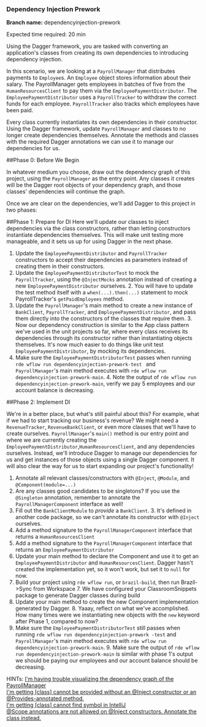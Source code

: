 ### Dependency Injection Prework

**Branch name:** dependencyinjection-prework

Expected time required: 20 min

Using the Dagger framework, you are tasked with converting an application's classes from creating its own dependencies 
to introducing dependency injection.

In this scenario, we are looking at a `PayrollManager` that distributes payments to `Employee`s. An `Employee` 
object stores information about their salary. The PayrollManager gets employees in batches of five from the 
`HumanResourcesClient` to pay them via the `EmployeePaymentDistributor`. The `EmployeePaymentDistributor` uses a 
`PayrollTracker` to withdraw the correct funds for each employee.
`PayrollTracker` also tracks which employees have been paid.

Every class currently instantiates its own dependencies in their constructor.
Using the Dagger framework, update `PayrollManager` and classes to no longer create dependencies themselves.
Annotate the methods and classes with the required Dagger annotations we can use it to manage our dependencies for us.

##Phase 0: Before We Begin

In whatever medium you choose, draw out the dependency graph of this project, using the `PayrollManager` as the entry
point. Any classes it creates will be the Dagger root objects of your dependency graph, and those classes' dependencies will
continue the graph.  

Once we are clear on the dependencies, we'll add Dagger to this project in two phases:

##Phase 1: Prepare for DI
Here we'll update our classes to inject dependencies via the class constructors, rather than letting constructors 
instantiate dependencies themselves. This will make unit testing more manageable, and it sets us up for using Dagger 
in the next phase.

1. Update the `EmployeePaymentDistributor` and `PayrollTracker` constructors to accept their dependencies as parameters
 instead of creating them in their constructors.
2. Update the `EmployeePaymentDistributorTest` to mock the `PayrollTracker`, using the `@InjectMocks` annotation instead of
 creating a new `EmployeePaymentDistributor` ourselves. 
    2. You will have to update the test method itself with a `when(...).then(...)` statement to mock PayrollTracker's
     `getPaidEmployees` method.
3. Update the `PayrollManager`'s main method to create a new instance of `BankClient`, `PayrollTracker`, and
 `EmployeePaymentDistributor`, and pass them directly into the constructors of the classes that require them.
    3. Now our dependency construction is similar to the App class pattern we've used in the unit projects so far, where 
    every class receives its dependencies through its constructor rather than instantiating objects themselves. 
    It's now much easier to do things like unit test `EmployeePaymentDistributor`, by mocking its dependencies. 
4. Make sure the `EmployeePaymentDistributorTest` passes when running `rde wflow run dependencyinjection-prework-test
` and `PayrollManager`'s main method executes with `rde wflow run dependencyinjection-prework-main`. 
    4. Note the output of `rde wflow run dependencyinjection-prework-main`, verify we pay 5 employees and our account
     balance is decreasing.

##Phase 2: Implement DI

We're in a better place, but what's still painful about this? For example, what if we had to start tracking
our business's revenue? We might need a `RevenueTracker`, `RevenueBankClient`, or even more classes that we'll have 
to create ourselves. `PayrollManager`'s `main()` method is our entry point and where we are currently creating the
`EmployeePaymentDistributor`,`HumanResourcesClient`, and any dependencies ourselves. Instead, we'll introduce Dagger 
to manage our dependencies for us and get instances of those objects using a single Dagger component. It will also
clear the way for us to start expanding our project's functionality!

1. Annotate all relevant classes/constructors with `@Inject`, `@Module`, and `@Component(module=...)`  
2. Are any classes good candidates to be singletons? If you use the `@Singleton` annotation, remember to annotate the
 `PayrollManagerComponent` interface as well! 
3. Fill out the `BankClientModule` to *provide* a `BankClient`. 
    3. It's defined in another code package, so we can't annotate its constructor with `@Inject` ourselves.
4. Add a method signature to the `PayrollManagerComponent` interface that returns a `HumanResourcesClient`
5. Add a method signature to the `PayrollManagerComponent` interface that returns an `EmployeePaymentDistributor`
6. Update your main method to declare the Component and use it to get an
   `EmployeePaymentDistributor` and `HumanResourcesClient`. Dagger hasn't created the
   implementation yet, so it won't work, but set it to `null` for now.
7. Build your project using `rde wflow run`, or `brazil-build`, then run Brazil->Sync from Workspace 
    7. We have configured your ClassroomSnippets package to generate Dagger classes during build
8. Update your main method to create the new Component implementation generated by Dagger.
    8. Yaaay, reflect on what we've accomplished. How many times were we instantiating new objects with the `new`
       keyword after Phase 1, compared to now?
9. Make sure the `EmployeePaymentDistributorTest` still passes when running `rde wflow run dependencyinjection-prework
-test` and `PayrollManager`'s main method executes with `rde wflow run dependencyinjection-prework-main`.
    9. Make sure  the output of `rde wflow run dependencyinjection-prework-main` is similar with phase 1's output
    we should be paying our employees and our account balance should be decreasing. 

HINTs:
[I'm having trouble visualizing the dependency graph of the PayrollManager](./hints/hint-01.md)  
[I'm getting [class] cannot be provided without an @Inject constructor or an @Provides-annotated method.](./hints/hint-02.md)  
[I'm getting [class] cannot find symbol in IntelliJ](./hints/hint-03.md)  
[@Scope annotations are not allowed on @Inject constructors. Annotate the class instead.](./hints/hint-04.md)



